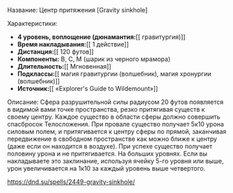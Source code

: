 Название: Центр притяжения \[Gravity sinkhole] 

Характеристики:
- **4 уровень, воплощение (дюнамантия:**[[ гравитургия)]]
- **Время накладывания:**[[ 1 действие]]
- **Дистанция:**[[ 120 футов]]
- **Компоненты:** В, С, М (шарик из черного мрамора)
- **Длительность:**[[ Мгновенная]]
- **Подклассы:**[[ магия гравитургии (волшебник), магия хронургии (волшебник)]]
- **Источник:**[[ «Explorer's Guide to Wildemount»]]

Описание:
Сфера разрушительной силы радиусом 20 футов появляется в видимой вами точке пространства, резко притягивая существ к своему центру. Каждое существо в области сферы должно совершить спасбросок Телосложения. При провале существо получает 5к10 урона силовым полем, и притягивается к центру сферы по прямой, заканчивая передвижение в свободном пространстве как можно ближе к центру (даже если он находится в воздухе). При успехе существо получает половину урона и не притягивается.
На больших уровнях. Если вы накладываете это заклинание, используя ячейку 5-го уровня или выше, урон увеличивается на 1к10 за каждый уровень выше четвертого.

https://dnd.su/spells/2449-gravity-sinkhole/